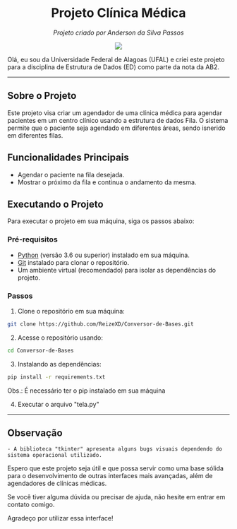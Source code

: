 
<h1 align="center"> Projeto Clínica Médica</h1>
<p align="center">
  <em>Projeto criado por Anderson da Silva Passos</em>
</p>

<p align="center">
  <img src="https://upload.wikimedia.org/wikipedia/commons/7/71/Bras%C3%A3o_Ufal.png">
</p>

Olá, eu sou da Universidade Federal de Alagoas (UFAL) e criei este projeto para a disciplina de Estrutura de Dados (ED) como parte da nota da AB2.

---

## Sobre o Projeto

Este projeto visa criar um agendador de uma clínica médica para agendar pacientes em um centro clínico usando a estrutura de dados Fila. O sistema permite que o paciente seja agendado em diferentes áreas, sendo isnerido em diferentes filas.
## Funcionalidades Principais

- Agendar o paciente na fila desejada.
- Mostrar o próximo da fila e continua o andamento da mesma.

## Executando o Projeto

Para executar o projeto em sua máquina, siga os passos abaixo:

### Pré-requisitos

- [Python](https://www.python.org/) (versão 3.6 ou superior) instalado em sua máquina.
- [Git](https://git-scm.com/) instalado para clonar o repositório.
- Um ambiente virtual (recomendado) para isolar as dependências do projeto.

### Passos

1. Clone o repositório em sua máquina:
  ```bash
  git clone https://github.com/ReizeXD/Conversor-de-Bases.git
  ```
2. Acesse o repositório usando:
  ```bash
  cd Conversor-de-Bases
  ```
3. Instalando as dependências:
  ```bash
  pip install -r requirements.txt
  ```
  Obs.: É necessário ter o pip instalado em sua máquina
  
4. Executar o arquivo "tela.py"
------------------------------------------------------------------------------------------------

## Observação
    - A biblioteca "tkinter" apresenta alguns bugs visuais dependendo do sistema operacional utilizado.

Espero que este projeto seja útil e que possa servir como uma base sólida para o desenvolvimento de outras interfaces mais avançadas, além de agendadores de clínicas médicas.

Se você tiver alguma dúvida ou precisar de ajuda, não hesite em entrar em contato comigo.

Agradeço por utilizar essa interface!
